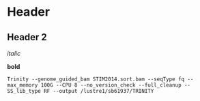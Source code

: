 # Header 

## Header 2

*italic*

**bold**

```
Trinity --genome_guided_bam STIM2014.sort.bam --seqType fq --max_memory 100G --CPU 8 --no_version_check --full_cleanup --SS_lib_type RF --output /lustre1/sb61937/TRINITY

```
